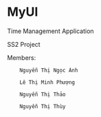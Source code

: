 # MyUI
Time Management Application


SS2 Project 



Members:


        Nguyễn Thị Ngọc Ánh

        Lê Thị Minh Phượng

        Nguyễn Thị Thảo

        Nguyễn Thị Thùy
